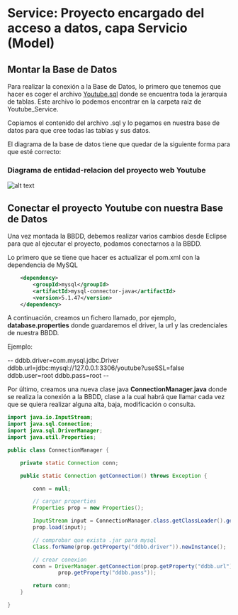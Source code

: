 # Service: Proyecto encargado del acceso a datos, capa Servicio (Model)

## Montar la Base de Datos

Para realizar la conexión a la Base de Datos, lo primero que tenemos que hacer es coger el archivo [Youtube.sql](https://github.com/ipartek/java_2018_0508/blob/adrianaprado/Youtube_2018_0508/service/Youtube.sql) 
donde se encuentra toda la jerarquia de tablas. Este archivo lo podemos encontrar en la carpeta raiz de Youtube_Service.

Copiamos el contenido del archivo .sql y lo pegamos en nuestra base de datos para que cree todas las tablas y sus datos.

El diagrama de la base de datos tiene que quedar de la siguiente forma para que esté correcto:

### Diagrama de entidad-relacion del proyecto web Youtube
![alt text](https://github.com/ipartek/java_2018_0508/blob/adrianaprado/Youtube_2018_0508/service/src/main/images/youtube-diagrama.PNG "Diagrama youtube")

## Conectar el proyecto Youtube con nuestra Base de Datos

Una vez montada la BBDD, debemos realizar varios cambios desde Eclipse para que al ejecutar el proyecto, podamos conectarnos a la BBDD.

Lo primero que se tiene que hacer es actualizar el pom.xml con la dependencia de MySQL

```xml
	<dependency>
		<groupId>mysql</groupId>
		<artifactId>mysql-connector-java</artifactId>
		<version>5.1.47</version>
	</dependency>
```

A continuación, creamos un fichero llamado, por ejemplo, **database.properties** donde guardaremos el driver, la url y las credenciales de nuestra BBDD.

Ejemplo:

-- ddbb.driver=com.mysql.jdbc.Driver
ddbb.url=jdbc:mysql://127.0.0.1:3306/youtube?useSSL=false
ddbb.user=root
ddbb.pass=root --

Por último, creamos una nueva clase java **ConnectionManager.java** donde se realiza la conexión a la BBDD, clase a la cual habrá que llamar cada vez que se quiera realizar alguna alta, baja,
modificación o consulta.

```java
import java.io.InputStream;
import java.sql.Connection;
import java.sql.DriverManager;
import java.util.Properties;

public class ConnectionManager {

	private static Connection conn;

	public static Connection getConnection() throws Exception {

		conn = null;

		// cargar properties
		Properties prop = new Properties();

		InputStream input = ConnectionManager.class.getClassLoader().getResourceAsStream("database.properties");
		prop.load(input);

		// comprobar que exista .jar para mysql
		Class.forName(prop.getProperty("ddbb.driver")).newInstance();

		// crear conexion
		conn = DriverManager.getConnection(prop.getProperty("ddbb.url"), prop.getProperty("ddbb.user"),
				prop.getProperty("ddbb.pass"));

		return conn;
	}

}
```